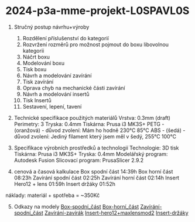 # 2024-p3a-mme-projekt-L0SPAVL0S

1. Stručný postup návrhu+výroby
	1)	Rozdělení příslušenství do kategorií
	2)	Rozvržení rozměrů pro možnost pojmout do boxu libovolnou kategorii
	3)	Náčrt boxu
	4)	Modelování boxu
	5)	Tisk boxu
	6)	Návrh a modelování zavírání
	7)	Tisk zavírání
	8)	Oprava chyb na mechanické části zavírání
	9)	Návrh a modelování insertů 
    10) Tisk Insertů
    11) Sestavení, lepení, tavení

2. Technické specifikace použitých materiálů
Vrstva: 0.3mm (draft)
Perimetry: 3
Tryska: 0.4mm
Tiskárna: Prusa i3 MK3S+
PETG - (oranžová) - důvod zvolení: Mám ho hodně 230°C 85°C
ABS - (šedá) - důvod zvolení: Jediný filament který jsem měl v šedý, 255°C 100°C

3. Specifikace výrobních prostředků a technologií
Technologie: 3D tisk
Tiskárna: Prusa i3 MK3S+
Tryska: 0.4mm
Modelářský program: Autodesk Fusion
Slicovací program: PrusaSlicer 2.9.2

4. cenová a časová kalkulace
Box 		spodní část 		14:39h
Box 		horní část		    08:23h
Zavírání	spodní část		    02:25h
Zavírání	horní část		    02:14h
Insert		Hero12 + lens	    01:59h
Insert      držáky              01:52h

náklady: materiál + spotřeba = ~350Kč

5. Odkazy na modely
[Box-spodní_část](https://a360.co/3ZA72QS)
[Box-horní_část](https://a360.co/4606l76)
[Zavírání-spodní_část](https://a360.co/4lgIqVI)
[Zavírání-zavírák](https://a360.co/45pZV13)
[Insert-hero12+maxlensmod2](https://a360.co/4kN6S15)
[Insert-držáky](https://a360.co/3HFOKrh)